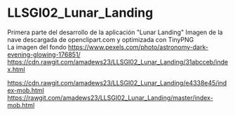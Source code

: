 # LLSGI02_Lunar_Landing
Primera parte del desarrollo de la aplicación "Lunar Landing"
Imagen de la nave descargada de openclipart.com y optimizada con TinyPNG  
La imagen del fondo https://www.pexels.com/photo/astronomy-dark-evening-glowing-176851/  
https://cdn.rawgit.com/amadews23/LLSGI02_Lunar_Landing/31abcceb/index.html


https://cdn.rawgit.com/amadews23/LLSGI02_Lunar_Landing/e4338e45/index-mob.html
https://rawgit.com/amadews23/LLSGI02_Lunar_Landing/master/index-mob.html
